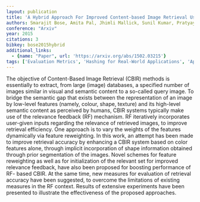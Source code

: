 ```yaml
---
layout: publication
title: 'A Hybrid Approach For Improved Content-based Image Retrieval Using Segmentation'
authors: Smarajit Bose, Amita Pal, Jhimli Mallick, Sunil Kumar, Pratyaydipta Rudra
conference: "Arxiv"
year: 2015
citations: 3
bibkey: bose2015hybrid
additional_links:
  - {name: "Paper", url: 'https://arxiv.org/abs/1502.03215'}
tags: ['Evaluation Metrics', 'Hashing for Real-World Applications', 'Applications']
---
```

The objective of Content-Based Image Retrieval (CBIR) methods is essentially
to extract, from large (image) databases, a specified number of images similar
in visual and semantic content to a so-called query image. To bridge the
semantic gap that exists between the representation of an image by low-level
features (namely, colour, shape, texture) and its high-level semantic content
as perceived by humans, CBIR systems typically make use of the relevance
feedback (RF) mechanism. RF iteratively incorporates user-given inputs
regarding the relevance of retrieved images, to improve retrieval efficiency.
One approach is to vary the weights of the features dynamically via feature
reweighting. In this work, an attempt has been made to improve retrieval
accuracy by enhancing a CBIR system based on color features alone, through
implicit incorporation of shape information obtained through prior segmentation
of the images. Novel schemes for feature reweighting as well as for
initialization of the relevant set for improved relevance feedback, have also
been proposed for boosting performance of RF- based CBIR. At the same time, new
measures for evaluation of retrieval accuracy have been suggested, to overcome
the limitations of existing measures in the RF context. Results of extensive
experiments have been presented to illustrate the effectiveness of the proposed
approaches.
